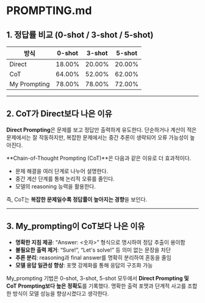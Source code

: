 # PROMPTING.md

## 1. 정답률 비교 (0-shot / 3-shot / 5-shot)

| 방식           | 0-shot | 3-shot | 5-shot |
|----------------|--------|--------|--------|
| Direct         | 18.00% | 20.00% | 20.00% |
| CoT            | 64.00% | 52.00% | 62.00% |
| My Prompting   | 78.00% | 78.00% | 72.00% |


---

## 2. CoT가 Direct보다 나은 이유

**Direct Prompting**은 문제를 보고 정답만 출력하게 유도한다. 단순하거나 계산이 적은 문제에서는 잘 작동하지만, 복잡한 문제에서는 중간 추론이 생략되어 오류 가능성이 높아진다.

**Chain-of-Thought Prompting (CoT)**은 다음과 같은 이유로 더 효과적이다.

- 문제 해결을 여러 단계로 나누어 설명한다.
- 중간 계산 단계를 통해 논리적 오류를 줄인다.
- 모델의 reasoning 능력을 활용한다. 

즉, CoT는 **복잡한 문제일수록 정답률이 높아지는 경향**을 보인다. 

---

## 3. My_prompting이 CoT보다 나은 이유


- **명확한 지침 제공**: “Answer: <숫자>” 형식으로 명시하여 정답 추출이 용이함
- **불필요한 출력 제거**: “Sure!”, “Let's solve!” 등 의미 없는 문장을 차단
- **추론 분리**: reasoning과 final answer를 명확히 분리하여 혼동을 줄임
- **모델 응답 일관성 향상**: 포맷 강제화를 통해 응답의 구조화 가능

My_prompting 기법은 0-shot, 3-shot, 5-shot 모두에서 **Direct Prompting 및 CoT Prompting보다 높은 정확도**를 기록했다. 명확한 출력 포맷과 단계적 사고를 조합한 방식이 모델 성능을 향상시켰다고 생각한다. 

